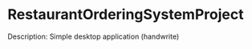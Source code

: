 RestaurantOrderingSystemProject
===============================

Description: Simple desktop application (handwrite)
